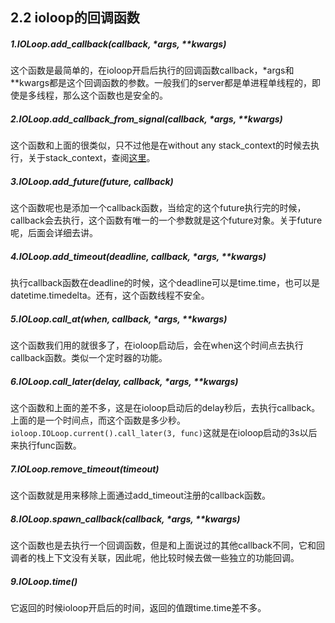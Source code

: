 
## 2.2 ioloop的回调函数

##### 1.IOLoop.add_callback(callback, *args, **kwargs)
这个函数是最简单的，在ioloop开启后执行的回调函数callback，*args和**kwargs都是这个回调函数的参数。一般我们的server都是单进程单线程的，即使是多线程，那么这个函数也是安全的。

##### 2.IOLoop.add_callback_from_signal(callback, *args, **kwargs)
这个函数和上面的很类似，只不过他是在without any stack_context的时候去执行，关于stack_context，查阅[这里](http://www.tornadoweb.org/en/stable/stack_context.html#module-tornado.stack_context)。

##### 3.IOLoop.add_future(future, callback)
这个函数呢也是添加一个callback函数，当给定的这个future执行完的时候，callback会去执行，这个函数有唯一的一个参数就是这个future对象。关于future呢，后面会详细去讲。

##### 4.IOLoop.add_timeout(deadline, callback, *args, **kwargs)
执行callback函数在deadline的时候，这个deadline可以是time.time，也可以是datetime.timedelta。还有，这个函数线程不安全。

##### 5.IOLoop.call_at(when, callback, *args, **kwargs)
这个函数我们用的就很多了，在ioloop启动后，会在when这个时间点去执行callback函数。类似一个定时器的功能。

##### 6.IOLoop.call_later(delay, callback, *args, **kwargs)
这个函数和上面的差不多，这是在ioloop启动后的delay秒后，去执行callback。上面的是一个时间点，而这个函数是多少秒。
```ioloop.IOLoop.current().call_later(3, func)```这就是在ioloop启动的3s以后来执行func函数。

##### 7.IOLoop.remove_timeout(timeout)
这个函数就是用来移除上面通过add_timeout注册的callback函数。

##### 8.IOLoop.spawn_callback(callback, *args, **kwargs)
这个函数也是去执行一个回调函数，但是和上面说过的其他callback不同，它和回调者的栈上下文没有关联，因此呢，他比较时候去做一些独立的功能回调。

##### 9.IOLoop.time()
它返回的时候ioloop开启后的时间，返回的值跟time.time差不多。